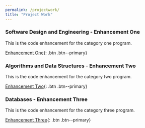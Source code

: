```yaml
---
permalink: /projectwork/
title: "Project Work"
---
```



### Software Design and Engineering - Enhancement One

This is the code enhancement for the category one program.

[Enhancement One](/projectwork/artifact-1){: .btn .btn--primary}

### Algorithms and Data Structures - Enhancement Two

This is the code enhancement for the category two program.

[Enhancement Two](/projectwork/artifact-2){: .btn .btn--primary}

### Databases - Enhancement Three

This is the code enhancement for the category three program.

[Enhancement Three](/projectwork/artifact-3){: .btn .btn--primary}
